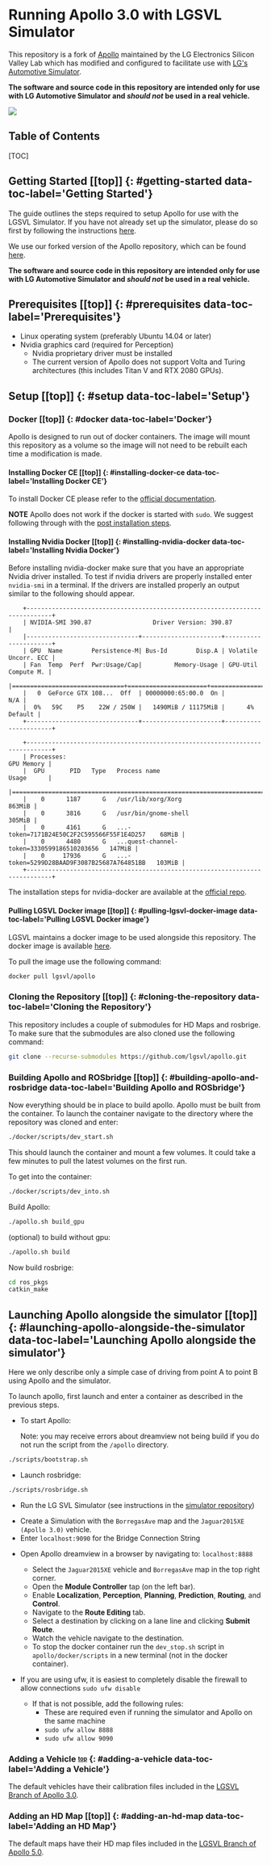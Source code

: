 # Running Apollo 3.0 with LGSVL Simulator [](#top)
This repository is a fork of [Apollo](https://github.com/ApolloAuto/apollo) maintained by the LG Electronics Silicon Valley Lab which has modified and configured to facilitate use with [LG's Automotive Simulator](https://github.com/lgsvl/simulator).

**The software and source code in this repository are intended only for use with LG Automotive Simulator and *should not* be used in a real vehicle.**

[![](images/apollo-sim.png)](images/full_size_images/apollo-sim.png)

<h2> Table of Contents</h2>
[TOC]

## Getting Started [[top]] {: #getting-started data-toc-label='Getting Started'}
The guide outlines the steps required to setup Apollo for use with the LGSVL Simulator. If you have not already set up the simulator, please do so first by following the instructions [here](https://github.com/lgsvl/simulator).

We use our forked version of the Apollo repository, which can be found [here](https://github.com/lgsvl/apollo).

**The software and source code in this repository are intended only for use with LG Automotive Simulator and *should not* be used in a real vehicle.**

## Prerequisites [[top]] {: #prerequisites data-toc-label='Prerequisites'}
* Linux operating system (preferably Ubuntu 14.04 or later)
* Nvidia graphics card (required for Perception)
    - Nvidia proprietary driver must be installed
    - The current version of Apollo does not support Volta and Turing architectures (this includes Titan V and RTX 2080 GPUs).



## Setup [[top]] {: #setup data-toc-label='Setup'}

### Docker [[top]] {: #docker data-toc-label='Docker'}
Apollo is designed to run out of docker containers. The image will mount this repository as a volume so the image will not need to be rebuilt each time a modification is made.

#### Installing Docker CE [[top]] {: #installing-docker-ce data-toc-label='Installing Docker CE'}
To install Docker CE please refer to the [official documentation](https://docs.docker.com/install/linux/docker-ce/ubuntu/).

**NOTE** 
Apollo does not work if the docker is started with `sudo`.
We suggest following through with the [post installation steps](https://docs.docker.com/install/linux/linux-postinstall/#manage-docker-as-a-non-root-user).

#### Installing Nvidia Docker [[top]] {: #installing-nvidia-docker data-toc-label='Installing Nvidia Docker'}
Before installing nvidia-docker make sure that you have an appropriate Nvidia driver installed.
To test if nvidia drivers are properly installed enter `nvidia-smi` in a terminal. If the drivers are installed properly an output similar to the following should appear.

```
    +-----------------------------------------------------------------------------+
    | NVIDIA-SMI 390.87                 Driver Version: 390.87                    |
    |-------------------------------+----------------------+----------------------+
    | GPU  Name        Persistence-M| Bus-Id        Disp.A | Volatile Uncorr. ECC |
    | Fan  Temp  Perf  Pwr:Usage/Cap|         Memory-Usage | GPU-Util  Compute M. |
    |===============================+======================+======================|
    |   0  GeForce GTX 108...  Off  | 00000000:65:00.0  On |                  N/A |
    |  0%   59C    P5    22W / 250W |   1490MiB / 11175MiB |      4%      Default |
    +-------------------------------+----------------------+----------------------+
                                                                                
    +-----------------------------------------------------------------------------+
    | Processes:                                                       GPU Memory |
    |  GPU       PID   Type   Process name                             Usage      |
    |=============================================================================|
    |    0      1187      G   /usr/lib/xorg/Xorg                           863MiB |
    |    0      3816      G   /usr/bin/gnome-shell                         305MiB |
    |    0      4161      G   ...-token=7171B24E50C2F2C595566F55F1E4D257    68MiB |
    |    0      4480      G   ...quest-channel-token=3330599186510203656   147MiB |
    |    0     17936      G   ...-token=5299D28BAAD9F3087B25687A764851BB   103MiB |
    +-----------------------------------------------------------------------------+
```

The installation steps for nvidia-docker are available at the [official repo](https://github.com/NVIDIA/nvidia-docker). 

#### Pulling LGSVL Docker image [[top]] {: #pulling-lgsvl-docker-image data-toc-label='Pulling LGSVL Docker image'}
LGSVL maintains a docker image to be used alongside this repository. The docker image is available [here](https://hub.docker.com/r/lgsvl/apollo/).

To pull the image use the following command:

```bash
docker pull lgsvl/apollo
```

### Cloning the Repository [[top]] {: #cloning-the-repository data-toc-label='Cloning the Repository'}
This repository includes a couple of submodules for HD Maps and rosbrige. To make sure that the submodules are also cloned use the following command:

```bash
git clone --recurse-submodules https://github.com/lgsvl/apollo.git
```

### Building Apollo and ROSbridge [[top]] {: #building-apollo-and-rosbridge data-toc-label='Building Apollo and ROSbridge'}
Now everything should be in place to build apollo. Apollo must be built from the container. To launch the container navigate to the directory where the repository was cloned and enter:

```bash
./docker/scripts/dev_start.sh
```

This should launch the container and mount a few volumes. It could take a few minutes to pull the latest volumes on the first run.

To get into the container:

```bash
./docker/scripts/dev_into.sh
```

Build Apollo:

```bash
./apollo.sh build_gpu
```

(optional) to build without gpu:

```bash
./apollo.sh build
```

Now build rosbrige:

```bash
cd ros_pkgs
catkin_make
```

## Launching Apollo alongside the simulator [[top]] {: #launching-apollo-alongside-the-simulator data-toc-label='Launching Apollo alongside the simulator'}

Here we only describe only a simple case of driving from point A to point B using Apollo and the simulator. 

To launch apollo, first launch and enter a container as described in the previous steps.

* To start Apollo:

    Note: you may receive errors about dreamview not being build if you do not run the script from the `/apollo` directory.

```bash
./scripts/bootstrap.sh
```

* Launch rosbridge:

```bash
./scripts/rosbridge.sh
```

* Run the LG SVL Simulator (see instructions in the [simulator repository](https://github.com/lgsvl/simulator))
  
- Create a Simulation with the `BorregasAve` map and the `Jaguar2015XE (Apollo 3.0)` vehicle.
- Enter `localhost:9090` for the Bridge Connection String
  
* Open Apollo dreamview in a browser by navigating to: `localhost:8888`
    - Select the `Jaguar2015XE` vehicle and `BorregasAve` map in the top right corner.
    - Open the **Module Controller** tap (on the left bar).
    - Enable **Localization**, **Perception**, **Planning**, **Prediction**, **Routing**, and **Control**.
    - Navigate to the **Route Editing** tab.
    - Select a destination by clicking on a lane line and clicking **Submit Route**.
    - Watch the vehicle navigate to the destination.
    - To stop the docker container run the `dev_stop.sh` script in `apollo/docker/scripts` in a new terminal (not in the docker container).

* If you are using ufw, it is easiest to completely disable the firewall to allow connections `sudo ufw disable`
    - If that is not possible, add the following rules:
        - These are required even if running the simulator and Apollo on the same machine
        - `sudo ufw allow 8888`
        - `sudo ufw allow 9090`

### Adding a Vehicle <sub><sup>[top](#top)</sup></sub> {: #adding-a-vehicle data-toc-label='Adding a Vehicle'}
The default vehicles have their calibration files included in the [LGSVL Branch of Apollo 3.0](https://github.com/lgsvl/apollo/).


### Adding an HD Map [[top]] {: #adding-an-hd-map data-toc-label='Adding an HD Map'}
The default maps have their HD map files included in the [LGSVL Branch of Apollo 5.0](https://github.com/lgsvl/apollo/).


